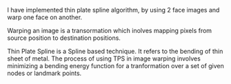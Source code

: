 I have implemented thin plate spline algorithm, by using 2 face images and warp one face on another.

Warping an image is a transormation which inolves mapping pixels from source position to destination positions.

Thin Plate Spline is a Spline based technique. It refers to the bending of thin sheet of metal. The process of using TPS in image warping involves minimizing
a bending energy function for a tranformation over a set of given nodes or landmark points.

